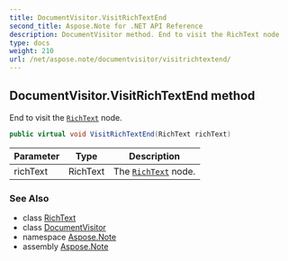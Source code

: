 ```yaml
---
title: DocumentVisitor.VisitRichTextEnd
second_title: Aspose.Note for .NET API Reference
description: DocumentVisitor method. End to visit the RichText node
type: docs
weight: 210
url: /net/aspose.note/documentvisitor/visitrichtextend/
---
```

## DocumentVisitor.VisitRichTextEnd method

End to visit the [`RichText`](../../richtext/) node.

```csharp
public virtual void VisitRichTextEnd(RichText richText)
```

| Parameter | Type | Description |
| --- | --- | --- |
| richText | RichText | The [`RichText`](../../richtext/) node. |

### See Also

* class [RichText](../../richtext/)
* class [DocumentVisitor](../)
* namespace [Aspose.Note](../../documentvisitor/)
* assembly [Aspose.Note](../../../)


